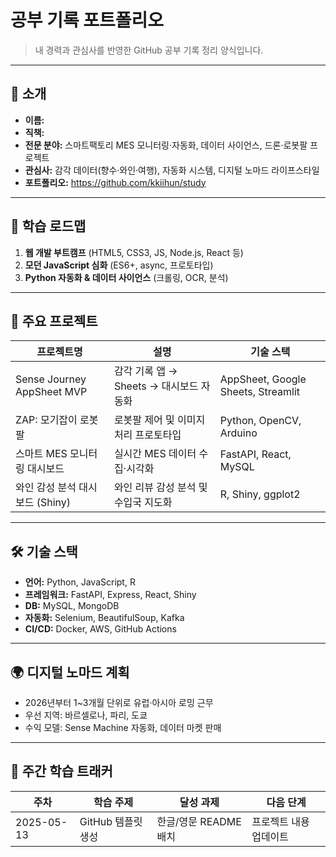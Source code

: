 
# 공부 기록 포트폴리오

> 내 경력과 관심사를 반영한 GitHub 공부 기록 정리 양식입니다.

---

## 👤 소개

- **이름:** 
- **직책:** 
- **전문 분야:** 스마트팩토리 MES 모니터링·자동화, 데이터 사이언스, 드론·로봇팔 프로젝트
- **관심사:** 감각 데이터(향수·와인·여행), 자동화 시스템, 디지털 노마드 라이프스타일
- **포트폴리오:** https://github.com/kkiihun/study

---

## 🎯 학습 로드맵

1. **웹 개발 부트캠프** (HTML5, CSS3, JS, Node.js, React 등)
2. **모던 JavaScript 심화** (ES6+, async, 프로토타입)
3. **Python 자동화 & 데이터 사이언스** (크롤링, OCR, 분석)

---

## 💼 주요 프로젝트

| 프로젝트명                      | 설명                                    | 기술 스택                             |
|-------------------------------|---------------------------------------|-------------------------------------|
| Sense Journey AppSheet MVP    | 감각 기록 앱 → Sheets → 대시보드 자동화      | AppSheet, Google Sheets, Streamlit   |
| ZAP: 모기잡이 로봇팔              | 로봇팔 제어 및 이미지 처리 프로토타입          | Python, OpenCV, Arduino              |
| 스마트 MES 모니터링 대시보드        | 실시간 MES 데이터 수집·시각화                | FastAPI, React, MySQL                |
| 와인 감성 분석 대시보드 (Shiny)     | 와인 리뷰 감성 분석 및 수입국 지도화          | R, Shiny, ggplot2                    |

---

## 🛠️ 기술 스택

- **언어:** Python, JavaScript, R
- **프레임워크:** FastAPI, Express, React, Shiny
- **DB:** MySQL, MongoDB
- **자동화:** Selenium, BeautifulSoup, Kafka
- **CI/CD:** Docker, AWS, GitHub Actions

---

## 🌍 디지털 노마드 계획

- 2026년부터 1~3개월 단위로 유럽·아시아 로밍 근무
- 우선 지역: 바르셀로나, 파리, 도쿄
- 수익 모델: Sense Machine 자동화, 데이터 마켓 판매

---

## 📅 주간 학습 트래커

| 주차       | 학습 주제    | 달성 과제    | 다음 단계    |
|----------|------------|------------|------------|
| 2025-05-13 | GitHub 템플릿 생성 | 한글/영문 README 배치 | 프로젝트 내용 업데이트 |


